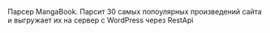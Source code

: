 Парсер MangaBook.
Парсит 30 самых попоулярных произведений сайта и выгружает их на сервер с WordPress через RestApi
